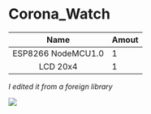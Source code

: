 # Corona_Watch

| Name | Amout |
| :---: | :--- |
| ESP8266 NodeMCU1.0 | 1 |
| LCD 20x4 | 1 |

*I edited it from a foreign library*

<img src="https://imgur.com/xppCPq1">
